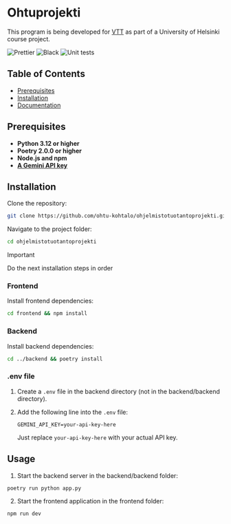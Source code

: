 # Ohtuprojekti

This program is being developed for [VTT](https://www.vttresearch.com/en) as part of a University of Helsinki course project.

![Prettier](https://github.com/ohtu-kohtalo/ohjelmistotuotantoprojekti/actions/workflows/black.yml/badge.svg)
![Black](https://github.com/ohtu-kohtalo/ohjelmistotuotantoprojekti/actions/workflows/prettier.yml/badge.svg)
![Unit tests](https://github.com/ohtu-kohtalo/ohjelmistotuotantoprojekti/actions/workflows/tests.yml/badge.svg)

## Table of Contents

- [Prerequisites](#prerequisites)
- [Installation](#installation)
- [Documentation](/docs/)

## Prerequisites

- **Python 3.12 or higher**
- **Poetry 2.0.0 or higher**
- **Node.js and npm**
- [**A Gemini API key**](https://ai.google.dev/gemini-api/docs/api-key)

## Installation

Clone the repository:

```bash
git clone https://github.com/ohtu-kohtalo/ohjelmistotuotantoprojekti.git
```

Navigate to the project folder:

```bash
cd ohjelmistotuotantoprojekti
```

> [!IMPORTANT]
> Do the next installation steps in order

### Frontend

Install frontend dependencies:

```bash
cd frontend && npm install
```

### Backend

Install backend dependencies:

```bash
cd ../backend && poetry install

```

### .env file

1. Create a `.env` file in the backend directory (not in the backend/backend directory).

2. Add the following line into the `.env` file:

   ```env
   GEMINI_API_KEY=your-api-key-here
   ```

   Just replace `your-api-key-here` with your actual API key.

## Usage

1. Start the backend server in the backend/backend folder:

```bash
poetry run python app.py
```

2. Start the frontend application in the frontend folder:

```bash
npm run dev
```
